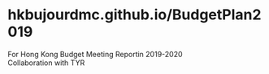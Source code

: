 # hkbujourdmc.github.io/BudgetPlan2019
For Hong Kong Budget Meeting Reportin 2019-2020
<br/>Collaboration with TYR
